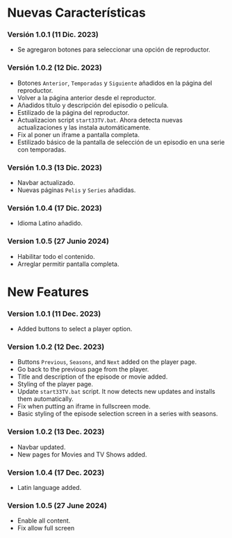 
# Nuevas Características
### **Versión 1.0.1 (11 Dic. 2023)**
- Se agregaron botones para seleccionar una opción de reproductor.

### **Versión 1.0.2 (12 Dic. 2023)**
- Botones `Anterior`, `Temporadas` y `Siguiente` añadidos en la página del reproductor.
- Volver a la página anterior desde el reproductor.
- Añadidos título y descripción del episodio o película.
- Estilizado de la página del reproductor.
- Actualizacion script `start33TV.bat`. Ahora detecta nuevas actualizaciones y las instala automáticamente.
- Fix al poner un iframe a pantalla completa.
- Estilizado básico de la pantalla de selección de un episodio en una serie con temporadas.

### **Versión 1.0.3 (13 Dic. 2023)**
- Navbar actualizado.
- Nuevas páginas `Pelis` y `Series` añadidas.

### **Versión 1.0.4 (17 Dic. 2023)**
- Idioma Latino añadido.

### **Version 1.0.5 (27 Junio 2024)**
- Habilitar todo el contenido.
- Arreglar permitir pantalla completa.

# New Features

### **Version 1.0.1 (11 Dec. 2023)**
- Added buttons to select a player option.

### **Version 1.0.2 (12 Dec. 2023)**
- Buttons `Previous`, `Seasons`, and `Next` added on the player page.
- Go back to the previous page from the player.
- Title and description of the episode or movie added.
- Styling of the player page.
- Update `start33TV.bat` script. It now detects new updates and installs them automatically.
- Fix when putting an iframe in fullscreen mode.
- Basic styling of the episode selection screen in a series with seasons.

### **Version 1.0.2 (13 Dec. 2023)**
- Navbar updated.
- New pages for Movies and TV Shows added.

### **Version 1.0.4 (17 Dec. 2023)**
- Latin language added.

### **Version 1.0.5 (27 June 2024)**
- Enable all content.
- Fix allow full screen